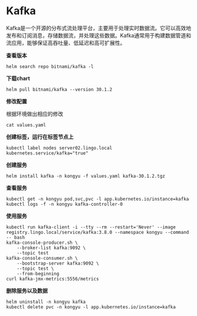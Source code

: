 # Kafka

Kafka是一个开源的分布式流处理平台，主要用于处理实时数据流。它可以高效地发布和订阅消息，存储数据流，并处理这些数据。Kafka通常用于构建数据管道和流应用，能够保证高吞吐量、低延迟和高可扩展性。

**查看版本**

```
helm search repo bitnami/kafka -l
```

**下载chart**

```
helm pull bitnami/kafka --version 30.1.2
```

**修改配置**

根据环境做出相应的修改

```
cat values.yaml
```

**创建标签，运行在标签节点上**

```
kubectl label nodes server02.lingo.local kubernetes.service/kafka="true"
```

**创建服务**

```
helm install kafka -n kongyu -f values.yaml kafka-30.1.2.tgz
```

**查看服务**

```
kubectl get -n kongyu pod,svc,pvc -l app.kubernetes.io/instance=kafka
kubectl logs -f -n kongyu kafka-controller-0
```

**使用服务**

```
kubectl run kafka-client -i --tty --rm --restart='Never' --image registry.lingo.local/service/kafka:3.8.0 --namespace kongyu --command -- bash
kafka-console-producer.sh \
    --broker-list kafka:9092 \
    --topic test
kafka-console-consumer.sh \
    --bootstrap-server kafka:9092 \
    --topic test \
    --from-beginning
curl kafka-jmx-metrics:5556/metrics
```

**删除服务以及数据**

```
helm uninstall -n kongyu kafka
kubectl delete pvc -n kongyu -l app.kubernetes.io/instance=kafka
```

